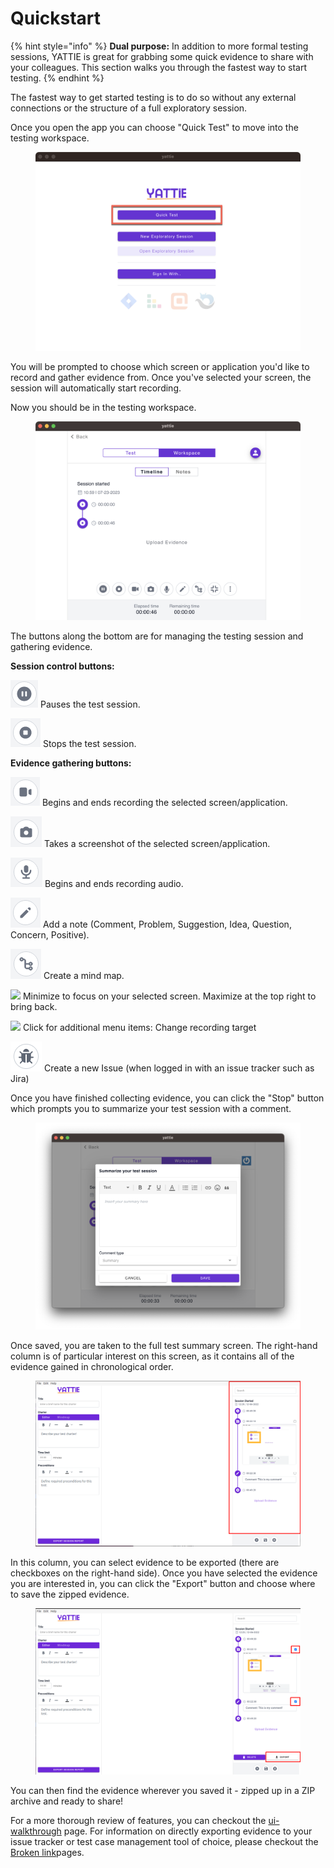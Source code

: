 # Quickstart

{% hint style="info" %}
**Dual purpose:** In addition to more formal testing sessions, YATTIE is great for grabbing some quick evidence to share with your colleagues.  This section walks you through the fastest way to start testing.
{% endhint %}

The fastest way to get started testing is to do so without any external connections or the structure of a full exploratory session.

Once you open the app you can choose "Quick Test" to move into the testing workspace.

<figure><img src="../.gitbook/assets/yattie_quickTest.png" alt=""><figcaption></figcaption></figure>

You will be prompted to choose which screen or application you'd like to record and gather evidence from.  Once you've selected your screen, the session will automatically start recording.

Now you should be in the testing workspace.

<div data-full-width="false">

<figure><img src="../.gitbook/assets/quickTest_session.png" alt=""><figcaption></figcaption></figure>

</div>

The buttons along the bottom are for managing the testing session and gathering evidence.

**Session control buttons:**

<img src="../.gitbook/assets/image (1).png" alt="" data-size="original"> Pauses the test session.

<img src="../.gitbook/assets/image (2).png" alt="" data-size="original"> Stops the test session.

**Evidence gathering buttons:**

![](<../.gitbook/assets/image (4).png>) Begins and ends recording the selected screen/application.

![](<../.gitbook/assets/image (5).png>) Takes a screenshot of the selected screen/application.

![](<../.gitbook/assets/image (3).png>) Begins and ends recording audio.

![](../.gitbook/assets/image.png) Add a note (Comment, Problem, Suggestion, Idea, Question, Concern, Positive).

![](<../.gitbook/assets/image (6).png>) Create a mind map.

![](../.gitbook/assets/icon\_minimize.png) Minimize to focus on your selected screen. Maximize at the top right to bring back.

![](../.gitbook/assets/icon\_more.png) Click for additional menu items: Change recording target

![](<../.gitbook/assets/Screenshot 2023-07-29 at 4.51.59 PM.png>) Create a new Issue (when logged in with an issue tracker such as Jira)



Once you have finished collecting evidence, you can click the "Stop" button which prompts you to summarize your test session with a comment.

<div data-full-width="false">

<figure><img src="../.gitbook/assets/quicktest_summary.png" alt=""><figcaption></figcaption></figure>

</div>

Once saved, you are taken to the full test summary screen. The right-hand column is of particular interest on this screen, as it contains all of the evidence gained in chronological order.

<figure><img src="../.gitbook/assets/4-quickstart-test-summary-evidence-column.png" alt=""><figcaption></figcaption></figure>

In this column, you can select evidence to be exported (there are checkboxes on the right-hand side).  Once you have selected the evidence you are interested in, you can click the "Export" button and choose where to save the zipped evidence.

<figure><img src="../.gitbook/assets/5-quickstart-test-summary-export-button.png" alt=""><figcaption></figcaption></figure>

You can then find the evidence wherever you saved it - zipped up in a ZIP archive and ready to share!



For a more thorough review of features, you can checkout the [ui-walkthrough](ui-walkthrough/ "mention") page.  For information on directly exporting evidence to your issue tracker or test case management tool of choice, please checkout the [Broken link](broken-reference "mention")pages.

